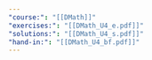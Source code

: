 ```yaml
---
"course:": "[[DMath]]"
"exercises:": "[[DMath_U4_e.pdf]]"
"solutions:": "[[DMath_U4_s.pdf]]"
"hand-in:": "[[DMath_U4_bf.pdf]]"
---
```

